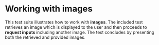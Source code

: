 # Working with images

This test suite illustrates how to work with **images**. The included test retrieves an image which
is displayed to the user and then proceeds to **request inputs** including another image. The test concludes
by presenting both the retrieved and provided images.